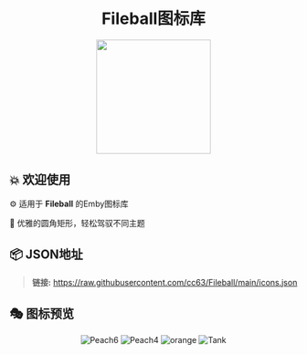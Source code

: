 <h1 align="center">Fileball图标库</h1>
<div align="center">
 <img src="https://raw.githubusercontent.com/cc63/Fileball/main/Fileball.png" width="200">
</div>

## 💥 欢迎使用

⚙️ 适用于 **Fileball** 的Emby图标库

📝 优雅的圆角矩形，轻松驾驭不同主题


## 📦 **JSON地址**
> **链接:** https://raw.githubusercontent.com/cc63/Fileball/main/icons.json

## 🎭 图标预览
<div align="center">
 
![Peach6](https://raw.githubusercontent.com/cc63/Fileball/main/icons/Peach6.png)
![Peach4](https://raw.githubusercontent.com/cc63/Fileball/main/icons/Peach4.png)
![orange](https://raw.githubusercontent.com/cc63/Fileball/main/icons/Orange3.png)
![Tank](https://raw.githubusercontent.com/cc63/Fileball/main/icons/Tank3.png)

</div>
